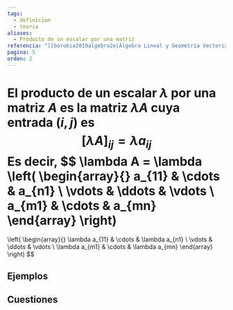 ```yaml
---
tags:
  - definicion
  - teoria
aliases:
  - Producto de un escalar por una matriz
referencia: "[[borobia2019algebra2e|Álgebra Lineal y Geometría Vectorial (2a ed)]]"
pagina: 5
orden: 2
---
```

El **producto de un escalar $\lambda$ por una matriz $A$** es la matriz $\lambda A$ cuya entrada $(i,j)$ es
$$[\lambda A]_{ij} = \lambda a_{ij}$$
Es decir,
$$
\lambda A = \lambda
\left(
\begin{array}{}
a_{11} & \cdots & a_{n1} \\
\vdots & \ddots & \vdots \\
a_{m1} & \cdots & a_{mn}
\end{array}
\right)
=
\left(
\begin{array}{}
\lambda a_{11} & \cdots & \lambda a_{n1} \\
\vdots         & \ddots & \vdots \\
\lambda a_{m1} & \cdots & \lambda a_{mn}
\end{array}
\right)
$$

## Ejemplos

## Cuestiones
